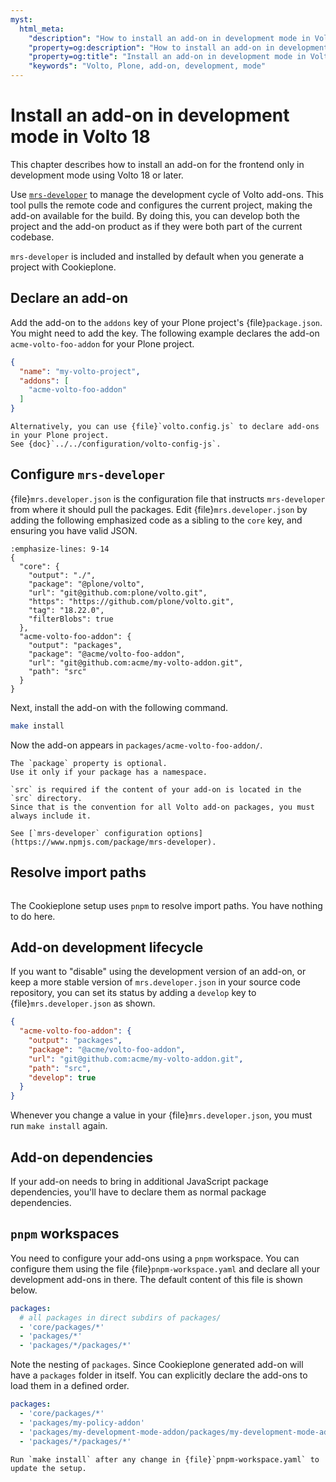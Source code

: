 ```yaml
---
myst:
  html_meta:
    "description": "How to install an add-on in development mode in Volto 18 in your Plone project"
    "property=og:description": "How to install an add-on in development mode in Volto 18 in your Plone project"
    "property=og:title": "Install an add-on in development mode in Volto 18"
    "keywords": "Volto, Plone, add-on, development, mode"
---
```


# Install an add-on in development mode in Volto 18

This chapter describes how to install an add-on for the frontend only in development mode using Volto 18 or later.

Use [`mrs-developer`](https://www.npmjs.com/package/mrs-developer) to manage the development cycle of Volto add-ons.
This tool pulls the remote code and configures the current project, making the add-on available for the build.
By doing this, you can develop both the project and the add-on product as if they were both part of the current codebase.

`mrs-developer` is included and installed by default when you generate a project with Cookieplone.


## Declare an add-on

Add the add-on to the `addons` key of your Plone project's {file}`package.json`.
You might need to add the key.
The following example declares the add-on `acme-volto-foo-addon` for your Plone project.

```json
{
  "name": "my-volto-project",
  "addons": [
    "acme-volto-foo-addon"
  ]
}
```

```{seealso}
Alternatively, you can use {file}`volto.config.js` to declare add-ons in your Plone project.
See {doc}`../../configuration/volto-config-js`.
```


## Configure `mrs-developer`

{file}`mrs.developer.json` is the configuration file that instructs `mrs-developer` from where it should pull the packages. 
Edit {file}`mrs.developer.json` by adding the following emphasized code as a sibling to the `core` key, and ensuring you have valid JSON.

```{code-block} json
:emphasize-lines: 9-14
{
  "core": {
    "output": "./",
    "package": "@plone/volto",
    "url": "git@github.com:plone/volto.git",
    "https": "https://github.com/plone/volto.git",
    "tag": "18.22.0",
    "filterBlobs": true
  },
  "acme-volto-foo-addon": {
    "output": "packages",
    "package": "@acme/volto-foo-addon",
    "url": "git@github.com:acme/my-volto-addon.git",
    "path": "src"
  }
}
```

Next, install the add-on with the following command.

```bash
make install
```

Now the add-on appears in `packages/acme-volto-foo-addon/`.

```{note}
The `package` property is optional.
Use it only if your package has a namespace.

`src` is required if the content of your add-on is located in the `src` directory.
Since that is the convention for all Volto add-on packages, you must always include it.
```

```{seealso}
See [`mrs-developer` configuration options](https://www.npmjs.com/package/mrs-developer).
```


## Resolve import paths

```{versionadded} Volto 18.0.0-alpha.43
```

The Cookieplone setup uses `pnpm` to resolve import paths.
You have nothing to do here.


## Add-on development lifecycle

If you want to "disable" using the development version of an add-on, or keep a more stable version of `mrs.developer.json` in your source code repository, you can set its status by adding a `develop` key to {file}`mrs.developer.json` as shown.

```json
{
  "acme-volto-foo-addon": {
    "output": "packages",
    "package": "@acme/volto-foo-addon",
    "url": "git@github.com:acme/my-volto-addon.git",
    "path": "src",
    "develop": true
  }
}
```

Whenever you change a value in your {file}`mrs.developer.json`, you must run `make install` again.


## Add-on dependencies

If your add-on needs to bring in additional JavaScript package dependencies, you'll have to declare them as normal package dependencies.


## `pnpm` workspaces

You need to configure your add-ons using a `pnpm` workspace.
You can configure them using the file {file}`pnpm-workspace.yaml` and declare all your development add-ons in there.
The default content of this file is shown below.

```yaml
packages:
  # all packages in direct subdirs of packages/
  - 'core/packages/*'
  - 'packages/*'
  - 'packages/*/packages/*'
```

Note the nesting of `packages`.
Since Cookieplone generated add-on will have a `packages` folder in itself.
You can explicitly declare the add-ons to load them in a defined order.

```yaml
packages:
  - 'core/packages/*'
  - 'packages/my-policy-addon'
  - 'packages/my-development-mode-addon/packages/my-development-mode-addon'
  - 'packages/*/packages/*'
```

```{important}
Run `make install` after any change in {file}`pnpm-workspace.yaml` to update the setup.
```
